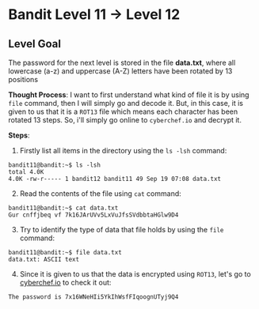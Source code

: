 
# Bandit Level 11 → Level 12

## Level Goal

The password for the next level is stored in the file **data.txt**, where all lowercase (a-z) and uppercase (A-Z) letters have been rotated by 13 positions

**Thought Process**:
I want to first understand what kind of file it is by using `file` command, then I will simply go and decode it. But, in this case, it is given to us that it is a `ROT13` file which means each character has been rotated 13 steps. So, i'll simply go online to `cyberchef.io` and decrypt it.


**Steps**:

1. Firstly list all items in the directory using the `ls -lsh` command:
```
bandit11@bandit:~$ ls -lsh
total 4.0K
4.0K -rw-r----- 1 bandit12 bandit11 49 Sep 19 07:08 data.txt
```

2. Read the contents of the file using `cat` command:
```
bandit11@bandit:~$ cat data.txt
Gur cnffjbeq vf 7k16JArUVv5LxVuJfsSVdbbtaHGlw9D4
```

3. Try to identify the type of data that file holds by using the `file` command:
```
bandit11@bandit:~$ file data.txt
data.txt: ASCII text
```

4. Since it is given to us that the data is encrypted using `ROT13`, let's go to [cyberchef.io](https://cyberchef.io/#recipe=ROT13(true,true,false,13)&input=R3VyIGNuZmZqYmVxIHZmIDdrMTZKQXJVVnY1THhWdUpmc1NWZGJidGFIR2x3OUQ0Cg) to check it out:
```
The password is 7x16WNeHIi5YkIhWsfFIqoognUTyj9Q4
```

